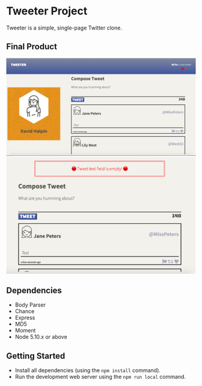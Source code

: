 # Tweeter Project

Tweeter is a simple, single-page Twitter clone.

## Final Product

!["Main Page"](https://github.com/DevHalpin/tweeter/blob/master/docs/MainScreen.png)
!["Tweet Error Message"](/docs/ErrorMessage.png)

## Dependencies

- Body Parser
- Chance
- Express
- MD5
- Moment
- Node 5.10.x or above

## Getting Started

- Install all dependencies (using the `npm install` command).
- Run the development web server using the `npm run local` command.
